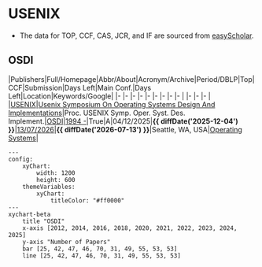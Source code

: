 # USENIX

- The data for TOP, CCF, CAS, JCR, and IF are sourced from [easyScholar](https://www.easyscholar.cc/).

## OSDI

|Publishers|Full/Homepage|Abbr/About|Acronym/Archive|Period/DBLP|Top|CCF|Submission|Days Left|Main Conf.|Days Left|Location|Keywords/Google|
|-         |-            |-         |-              |-          |-  |-  |-         |-        |          |-        |-       |-              |
|[USENIX](https://www.usenix.org/)|[Usenix Symposium On Operating Systems Design And Implementations](https://www.usenix.org)|Proc. USENIX Symp. Oper. Syst. Des. Implement.|[OSDI](https://dl.acm.org/conference/osdi/proceedings)|[1994 -](https://dblp.org/db/conf/osdi/index.html)|True|A|04/12/2025|**{{ diffDate('2025-12-04') }}**|[13/07/2026](https://www.usenix.org/conference/osdi26)|**{{ diffDate('2026-07-13') }}**|Seattle, WA, USA|[Operating Systems](https://www.google.com/search?q=Operating+Systems)|

```mermaid
---
config:
    xyChart:
        width: 1200
        height: 600
    themeVariables:
        xyChart:
            titleColor: "#ff0000"
---
xychart-beta
    title "OSDI"
    x-axis [2012, 2014, 2016, 2018, 2020, 2021, 2022, 2023, 2024, 2025]
    y-axis "Number of Papers"
    bar [25, 42, 47, 46, 70, 31, 49, 55, 53, 53]
    line [25, 42, 47, 46, 70, 31, 49, 55, 53, 53]
```

